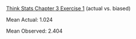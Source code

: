 [Think Stats Chapter 3 Exercise 1](http://greenteapress.com/thinkstats2/html/thinkstats2004.html#toc31) (actual vs. biased)


Mean Actual: 1.024

Mean Observed: 2.404
